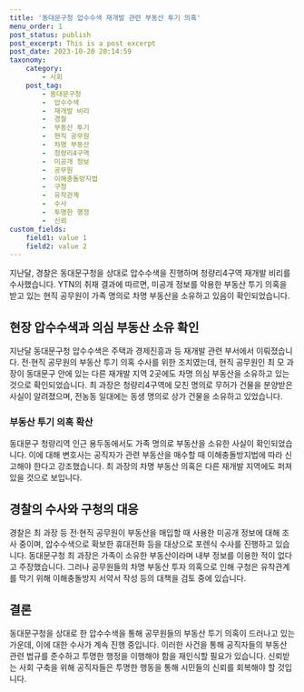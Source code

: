 ```yaml
---
title: '동대문구청 압수수색 재개발 관련 부동산 투기 의혹'
menu_order: 1
post_status: publish
post_excerpt: This is a post excerpt
post_date: 2023-10-20 20:14:59
taxonomy:
    category:
        - 사회
    post_tag:
        - 동대문구청
        -  압수수색
        -  재개발 비리
        -  경찰
        -  부동산 투기
        -  현직 공무원
        -  차명 부동산
        -  청량리4구역
        -  미공개 정보
        -  공무원
        -  이해충돌방지법
        -  구청
        -  유착관계
        -  수사
        -  투명한 행정
        -  신뢰
custom_fields:
    field1: value 1
    field2: value 2
---
```



지난달, 경찰은 동대문구청을 상대로 압수수색을 진행하며 청량리4구역 재개발 비리를 수사했습니다. YTN의 취재 결과에 따르면, 미공개 정보를 악용한 부동산 투기 의혹을 받고 있는 현직 공무원이 가족 명의로 차명 부동산을 소유하고 있음이 확인되었습니다.

## 현장 압수수색과 의심 부동산 소유 확인
지난달 동대문구청 압수수색은 주택과 경제진흥과 등 재개발 관련 부서에서 이뤄졌습니다. 전·현직 공무원의 부동산 투기 의혹 수사를 위한 조치였는데, 현직 공무원인 최 모 과장이 동대문구 안에 있는 다른 재개발 지역 2곳에도 차명 의심 부동산을 소유하고 있는 것으로 확인되었습니다. 최 과장은 청량리4구역에 모친 명의로 무허가 건물을 분양받은 사실이 알려졌으며, 전농동 일대에는 동생 명의로 상가 건물을 소유하고 있었습니다.

### 부동산 투기 의혹 확산
동대문구 청량리역 인근 용두동에서도 가족 명의로 부동산을 소유한 사실이 확인되었습니다. 이에 대해 변호사는 공직자가 관련 부동산을 매수할 때 이해충돌방지법에 따라 신고해야 한다고 강조했습니다. 최 과장의 차명 부동산 의혹은 다른 재개발 지역에도 퍼져 있을 것으로 보입니다.

## 경찰의 수사와 구청의 대응
경찰은 최 과장 등 전·현직 공무원이 부동산을 매입할 때 사용한 미공개 정보에 대해 조사 중이며, 압수수색으로 확보한 휴대전화 등을 대상으로 포렌식 수사를 진행하고 있습니다. 동대문구청 최 과장은 가족이 소유한 부동산이라며 내부 정보를 이용한 적이 없다고 주장했습니다. 그러나 공무원들의 차명 부동산 투자 의혹으로 인해 구청은 유착관계를 막기 위해 이해충돌방지 서약서 작성 등의 대책을 검토 중에 있습니다.

## 결론
동대문구청을 상대로 한 압수수색을 통해 공무원들의 부동산 투기 의혹이 드러나고 있는 가운데, 이에 대한 수사가 계속 진행 중입니다. 이러한 사건을 통해 공직자들의 부동산 관련 법규를 준수하고 투명한 행정을 이행해야 함을 재인식할 필요가 있습니다. 신뢰받는 사회 구축을 위해 공직자들은 투명한 행동을 통해 시민들의 신뢰를 회복해야 할 것입니다.
